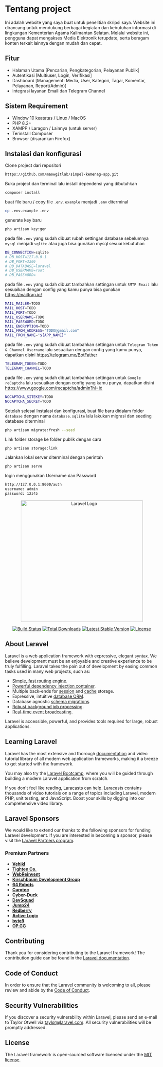 # Tentang project
Ini adalah website yang saya buat untuk penelitian skripsi saya. Website ini dirancang untuk mendukung berbagai kegiatan dan kebutuhan informasi di lingkungan Kementerian Agama Kalimantan Selatan. Melalui website ini, pengguna dapat mengakses Media Elektronik terupdate, serta beragam konten terkait lainnya dengan mudah dan cepat.


## Fitur
- Halaman Utama [Pencarian, Pengkategorian, Pelayanan Publik]
- Autentikasi [Multiuser, Login, Verifikasi]
- Dashboard [Management: Media, User, Kategori, Tagar, Komentar, Pelayanan, Report(Admin)]
- Integrasi layanan Email dan Telegram Channel

## Sistem Requirement
- Window 10 keatatas / Linux / MacOS
- PHP 8.2+
- XAMPP / Laragon / Lainnya (untuk server)
- Terinstall Composer
- Browser (disarankan Firefox)


## Instalasi dan konfigurasi

Clone project dari repositori

```bash
https://github.com/maowgitlab/simpel-kemenag-app.git
```

Buka project dan terminal lalu install dependensi yang dibutuhkan

```bash
composer install
```

buat file baru / copy file ```.env.example``` menjadi ```.env``` diterminal

```bash
cp .env.example .env
```


generate key baru
```bash
php artisan key:gen
```


pada file ```.env``` yang sudah dibuat rubah settingan database sebelumnya ```mysql``` menjadi ```sqlite``` atau juga bisa gunakan mysql sesuai kebutuhan
```bash
DB_CONNECTION=sqlite
# DB_HOST=127.0.0.1
# DB_PORT=3306
# DB_DATABASE=laravel
# DB_USERNAME=root
# DB_PASSWORD=
```

pada file ```.env``` yang sudah dibuat tambahkan settingan untuk ```SMTP Email``` lalu sesuaikan dengan config yang kamu punya bisa gunakan https://mailtrap.io/ 
```bash
MAIL_MAILER=TODO
MAIL_HOST=TODO
MAIL_PORT=TODO
MAIL_USERNAME=TODO
MAIL_PASSWORD=TODO
MAIL_ENCRYPTION=TODO
MAIL_FROM_ADDRESS="TODO@gmail.com"
MAIL_FROM_NAME="${APP_NAME}"
```

pada file ```.env``` yang sudah dibuat tambahkan settingan untuk ```Telegram Token & Channel Username``` lalu sesuaikan dengan config yang kamu punya, dapatkan disini https://telegram.me/BotFather
```bash
TELEGRAM_TOKEN=TODO
TELEGRAM_CHANNEL=TODO
```

pada file ```.env``` yang sudah dibuat tambahkan settingan untuk ```Google reCaptcha``` lalu sesuaikan dengan config yang kamu punya, dapatkan disini https://www.google.com/recaptcha/admin?hl=id
```bash
NOCAPTCHA_SITEKEY=TODO
NOCAPTCHA_SECRET=TODO
```

Setelah selesai Instalasi dan konfigurasi, buat file baru didalam folder ```database``` dengan nama ```database.sqlite``` lalu lakukan migrasi dan seeding database diterminal
```bash
php artisan migrate:fresh --seed
```

Link folder storage ke folder publik dengan cara
```bash
php artisan storage:link
```

Jalankan lokal server diterminal dengan perintah
```bash
php artisan serve
```

login menggunakan Username dan Password
```bash
http://127.0.0.1:8000/auth
username: admin
password: 12345
```


<p align="center"><a href="https://laravel.com" target="_blank"><img src="https://raw.githubusercontent.com/laravel/art/master/logo-lockup/5%20SVG/2%20CMYK/1%20Full%20Color/laravel-logolockup-cmyk-red.svg" width="400" alt="Laravel Logo"></a></p>

<p align="center">
<a href="https://github.com/laravel/framework/actions"><img src="https://github.com/laravel/framework/workflows/tests/badge.svg" alt="Build Status"></a>
<a href="https://packagist.org/packages/laravel/framework"><img src="https://img.shields.io/packagist/dt/laravel/framework" alt="Total Downloads"></a>
<a href="https://packagist.org/packages/laravel/framework"><img src="https://img.shields.io/packagist/v/laravel/framework" alt="Latest Stable Version"></a>
<a href="https://packagist.org/packages/laravel/framework"><img src="https://img.shields.io/packagist/l/laravel/framework" alt="License"></a>
</p>

## About Laravel

Laravel is a web application framework with expressive, elegant syntax. We believe development must be an enjoyable and creative experience to be truly fulfilling. Laravel takes the pain out of development by easing common tasks used in many web projects, such as:

- [Simple, fast routing engine](https://laravel.com/docs/routing).
- [Powerful dependency injection container](https://laravel.com/docs/container).
- Multiple back-ends for [session](https://laravel.com/docs/session) and [cache](https://laravel.com/docs/cache) storage.
- Expressive, intuitive [database ORM](https://laravel.com/docs/eloquent).
- Database agnostic [schema migrations](https://laravel.com/docs/migrations).
- [Robust background job processing](https://laravel.com/docs/queues).
- [Real-time event broadcasting](https://laravel.com/docs/broadcasting).

Laravel is accessible, powerful, and provides tools required for large, robust applications.

## Learning Laravel

Laravel has the most extensive and thorough [documentation](https://laravel.com/docs) and video tutorial library of all modern web application frameworks, making it a breeze to get started with the framework.

You may also try the [Laravel Bootcamp](https://bootcamp.laravel.com), where you will be guided through building a modern Laravel application from scratch.

If you don't feel like reading, [Laracasts](https://laracasts.com) can help. Laracasts contains thousands of video tutorials on a range of topics including Laravel, modern PHP, unit testing, and JavaScript. Boost your skills by digging into our comprehensive video library.

## Laravel Sponsors

We would like to extend our thanks to the following sponsors for funding Laravel development. If you are interested in becoming a sponsor, please visit the [Laravel Partners program](https://partners.laravel.com).

### Premium Partners

- **[Vehikl](https://vehikl.com/)**
- **[Tighten Co.](https://tighten.co)**
- **[WebReinvent](https://webreinvent.com/)**
- **[Kirschbaum Development Group](https://kirschbaumdevelopment.com)**
- **[64 Robots](https://64robots.com)**
- **[Curotec](https://www.curotec.com/services/technologies/laravel/)**
- **[Cyber-Duck](https://cyber-duck.co.uk)**
- **[DevSquad](https://devsquad.com/hire-laravel-developers)**
- **[Jump24](https://jump24.co.uk)**
- **[Redberry](https://redberry.international/laravel/)**
- **[Active Logic](https://activelogic.com)**
- **[byte5](https://byte5.de)**
- **[OP.GG](https://op.gg)**

## Contributing

Thank you for considering contributing to the Laravel framework! The contribution guide can be found in the [Laravel documentation](https://laravel.com/docs/contributions).

## Code of Conduct

In order to ensure that the Laravel community is welcoming to all, please review and abide by the [Code of Conduct](https://laravel.com/docs/contributions#code-of-conduct).

## Security Vulnerabilities

If you discover a security vulnerability within Laravel, please send an e-mail to Taylor Otwell via [taylor@laravel.com](mailto:taylor@laravel.com). All security vulnerabilities will be promptly addressed.

## License

The Laravel framework is open-sourced software licensed under the [MIT license](https://opensource.org/licenses/MIT).